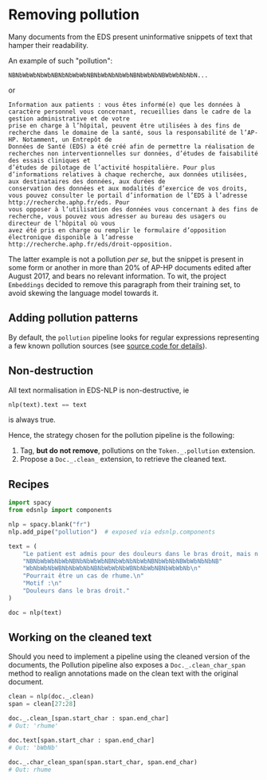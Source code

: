 # Removing pollution

Many documents from the EDS present uninformative snippets of text that hamper their readability.

An example of such "pollution":
```
NBNbWbWbNbWbNBNbNbWbWbNBNbWbNbNbWbNBNbWbNbNBWbWbNbNbN...
```

or

```
Information aux patients : vous êtes informé(e) que les données à caractère personnel vous concernant, recueillies dans le cadre de la gestion administrative et de votre
prise en charge à l’hôpital, peuvent être utilisées à des fins de recherche dans le domaine de la santé, sous la responsabilité de l’AP-HP. Notamment, un Entrepôt de
Données de Santé (EDS) a été créé afin de permettre la réalisation de recherches non interventionnelles sur données, d’études de faisabilité des essais cliniques et
d’études de pilotage de l’activité hospitalière. Pour plus d’informations relatives à chaque recherche, aux données utilisées, aux destinataires des données, aux durées de
conservation des données et aux modalités d’exercice de vos droits, vous pouvez consulter le portail d’information de l’EDS à l’adresse http://recherche.aphp.fr/eds. Pour
vous opposer à l’utilisation des données vous concernant à des fins de recherche, vous pouvez vous adresser au bureau des usagers ou directeur de l’hôpital où vous
avez été pris en charge ou remplir le formulaire d’opposition électronique disponible à l’adresse http://recherche.aphp.fr/eds/droit-opposition.
```

The latter example is not a pollution *per se*, but the snippet is present in some form or another in more than 20% of AP-HP documents edited after August 2017, and bears no relevant information. To wit, the project `Embeddings` decided to remove this paragraph from their training set, to avoid skewing the language model towards it.


## Adding pollution patterns

By default, the `pollution` pipeline looks for regular expressions representing a few known pollution sources (see [source code for details](https://gitlab.eds.aphp.fr/equipedatascience/nlptools/-/blob/master/nlptools/rules/pollution/terms.py)).


## Non-destruction

All text normalisation in EDS-NLP is non-destructive, ie

```python
nlp(text).text == text
```

is always true.

Hence, the strategy chosen for the pollution pipeline is the following:
1. Tag, **but do not remove**, pollutions on the `Token._.pollution` extension.
2. Propose a `Doc._.clean_` extension, to retrieve the cleaned text.


## Recipes

```python
import spacy
from edsnlp import components

nlp = spacy.blank("fr")
nlp.add_pipe("pollution")  # exposed via edsnlp.components

text = (
    "Le patient est admis pour des douleurs dans le bras droit, mais n'a pas de problème de locomotion. "
    "NBNbWbWbNbWbNBNbNbWbWbNBNbWbNbNbWbNBNbWbNbNBWbWbNbNbNB"
    "WbNbWbNbWBNbNbWbNbNBNbWbWbNbWBNbNbWbNBNbWbWbNb\n"
    "Pourrait être un cas de rhume.\n"
    "Motif :\n"
    "Douleurs dans le bras droit."
)

doc = nlp(text)
```


## Working on the cleaned text

Should you need to implement a pipeline using the cleaned version of the documents, the Pollution pipeline also exposes a `Doc._.clean_char_span` method to realign annotations made on the clean text with the original document.

```python
clean = nlp(doc._.clean)
span = clean[27:28]

doc._.clean_[span.start_char : span.end_char]
# Out: 'rhume'

doc.text[span.start_char : span.end_char]
# Out: 'bWbNb'

doc._.char_clean_span(span.start_char, span.end_char)
# Out: rhume
```
